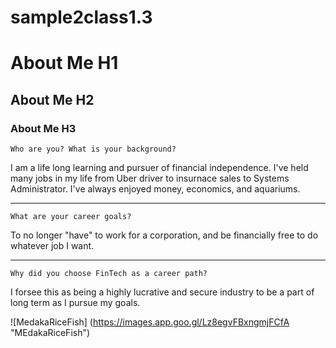 # sample2class1.3
# About Me H1
## About Me H2
### About Me H3
```
Who are you? What is your background?
```
I am a life long learning and pursuer of financial independence. I've held many jobs in my life from Uber driver to insurnace sales to Systems Administrator. I've always enjoyed money, economics, and aquariums.

---
```
What are your career goals?
```
To no longer "have" to work for a corporation, and be financially free to do whatever job I want. 

---
```
Why did you choose FinTech as a career path?
```
I forsee this as being a highly lucrative and secure industry to be a part of long term as I pursue my goals. 

![MedakaRiceFish] (https://images.app.goo.gl/Lz8egvFBxngmjFCfA "MEdakaRiceFish")